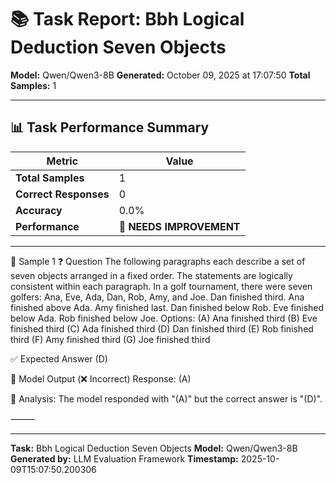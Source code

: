 # 📚 Task Report: Bbh Logical Deduction Seven Objects

**Model:** Qwen/Qwen3-8B
**Generated:** October 09, 2025 at 17:07:50
**Total Samples:** 1

---

## 📊 Task Performance Summary

| Metric | Value |
| ------ | ----- |
| **Total Samples** | 1 |
| **Correct Responses** | 0 |
| **Accuracy** | 0.0% |
| **Performance** | 🔴 **NEEDS IMPROVEMENT** |

---

📝 Sample 1
❓ Question
The following paragraphs each describe a set of seven objects arranged in a fixed order. The statements are logically consistent within each paragraph. In a golf tournament, there were seven golfers: Ana, Eve, Ada, Dan, Rob, Amy, and Joe. Dan finished third. Ana finished above Ada. Amy finished last. Dan finished below Rob. Eve finished below Ada. Rob finished below Joe.
Options:
(A) Ana finished third
(B) Eve finished third
(C) Ada finished third
(D) Dan finished third
(E) Rob finished third
(F) Amy finished third
(G) Joe finished third

✅ Expected Answer
(D)

🤖 Model Output (❌ Incorrect)
Response: (A)

💬 Analysis:
The model responded with "(A)" but the correct answer is "(D)".

⸻

---

**Task:** Bbh Logical Deduction Seven Objects
**Model:** Qwen/Qwen3-8B
**Generated by:** LLM Evaluation Framework
**Timestamp:** 2025-10-09T15:07:50.200306